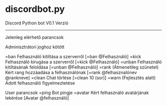 # discordbot.py

Discord Python bot
V0.1 Verzió
___________________________________________
Jelenleg elérhető parancsok

Adminisztrátori joghoz kötött

=ban Felhasználó kitiltása a szerverről [=ban @Felhasználó]
=kick Felhasználó kirugása a szerverről [=kick @Felhasználó]
=unban Felhasználó kitiltásának feloldása [=unban @Felhasználó]
=rank (Átmenetileg szünetel) Kért rang hozzáadása a felhasználónak [=rank @felhasznalónev @rankneve]
=clean Chat törlése [=clean 10 (sor)]
=warn (Fejlesztés alatt) Adott felhasználó figyelmeztetése

User parancsok
=ping Bot pingje
=avatar Kért felhasználó avatárjának lekérése [Avatar @felhasználó]



